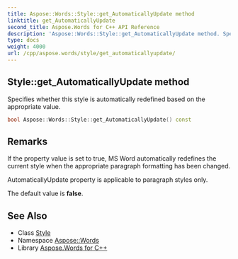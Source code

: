 ```yaml
---
title: Aspose::Words::Style::get_AutomaticallyUpdate method
linktitle: get_AutomaticallyUpdate
second_title: Aspose.Words for C++ API Reference
description: 'Aspose::Words::Style::get_AutomaticallyUpdate method. Specifies whether this style is automatically redefined based on the appropriate value in C++.'
type: docs
weight: 4000
url: /cpp/aspose.words/style/get_automaticallyupdate/
---
```

## Style::get_AutomaticallyUpdate method


Specifies whether this style is automatically redefined based on the appropriate value.

```cpp
bool Aspose::Words::Style::get_AutomaticallyUpdate() const
```

## Remarks


If the property value is set to true, MS Word automatically redefines the current style when the appropriate paragraph formatting has been changed.

AutomaticallyUpdate property is applicable to paragraph styles only.

The default value is **false**. 
## See Also

* Class [Style](../)
* Namespace [Aspose::Words](../../)
* Library [Aspose.Words for C++](../../../)
